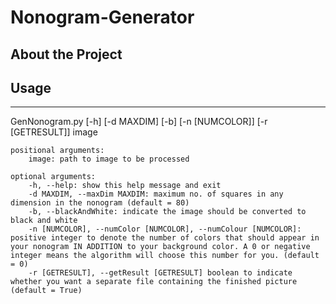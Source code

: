 # Nonogram-Generator

## About the Project

## Usage
---
GenNonogram.py [-h] [-d MAXDIM] [-b] [-n [NUMCOLOR]] [-r [GETRESULT]] image

    positional arguments:
        image: path to image to be processed

    optional arguments:
        -h, --help: show this help message and exit
        -d MAXDIM, --maxDim MAXDIM: maximum no. of squares in any dimension in the nonogram (default = 80)
        -b, --blackAndWhite: indicate the image should be converted to black and white
        -n [NUMCOLOR], --numColor [NUMCOLOR], --numColour [NUMCOLOR]: positive integer to denote the number of colors that should appear in your nonogram IN ADDITION to your background color. A 0 or negative integer means the algorithm will choose this number for you. (default = 0)
        -r [GETRESULT], --getResult [GETRESULT] boolean to indicate whether you want a separate file containing the finished picture (default = True)
